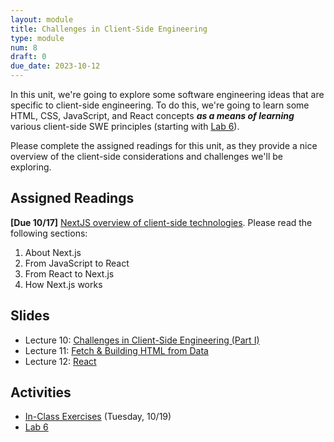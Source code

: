 ```yaml
---
layout: module
title: Challenges in Client-Side Engineering
type: module
num: 8
draft: 0
due_date: 2023-10-12
---
```


In this unit, we're going to explore some software engineering ideas that are specific to client-side engineering. To do this, we're going to learn some HTML, CSS, JavaScript, and React concepts ***as a means of learning*** various client-side SWE principles (starting with [Lab 6](../assignments/lab06)).

Please complete the assigned readings for this unit, as they provide a nice overview of the client-side considerations and challenges we'll be exploring.

## Assigned Readings
**[Due 10/17]** <a href="https://nextjs.org/learn/foundations/about-nextjs" target="_blank">NextJS overview of client-side technologies</a>. Please read the following sections:
1. About Next.js
1. From JavaScript to React
1. From React to Next.js
1. How Next.js works

## Slides
* Lecture 10: <a href="https://docs.google.com/presentation/d/1Ax5ayU0BX4f8pyMN7K8xz7m0mmAYjSiOUrfDdGavoG4/edit?usp=sharing" target="_blank">Challenges in Client-Side Engineering (Part I)</a>
* Lecture 11: <a href="https://docs.google.com/presentation/d/1-ALSq8ZmCLhqyIA_2uLOouIa3XihtFLMf4F7ChmCOPY/edit?usp=sharing" target="_blank">Fetch & Building HTML from Data</a>
* Lecture 12: <a href="https://docs.google.com/presentation/d/1HehB3NsYtJ8oKenTI1AKN1rIjmG0hXxMbJrNfumUIgg/edit?usp=sharing" target="_blank">React</a>


## Activities
* [In-Class Exercises](../course-files/lectures/lecture11.zip) (Tuesday, 10/19)
* [Lab 6](../assignments/lab06)
